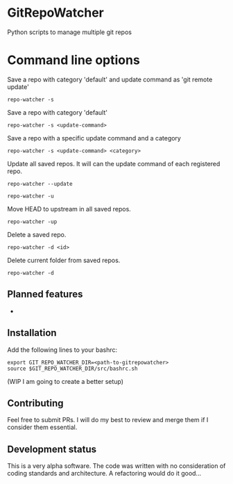 # GitRepoWatcher
Python scripts to manage multiple git repos

# Command line options

Save a repo with category 'default' and update command as 'git remote update'

```
repo-watcher -s
```

Save a repo with category 'default'

```
repo-watcher -s <update-command>
```

Save a repo with a specific update command and a category
```
repo-watcher -s <update-command> <category>
```

Update all saved repos. It will can the update command of each registered repo.
```
repo-watcher --update
```

```
repo-watcher -u
```

Move HEAD to upstream in all saved repos.
```
repo-watcher -up
```

Delete a saved repo.
```
repo-watcher -d <id>
```

Delete current folder from saved repos.
```
repo-watcher -d
```


## Planned features
-

## Installation

Add the following lines to your bashrc:
```
export GIT_REPO_WATCHER_DIR=<path-to-gitrepowatcher>
source $GIT_REPO_WATCHER_DIR/src/bashrc.sh
```
(WIP I am going to create a better setup)

## Contributing

Feel free to submit PRs. I will do my best to review and merge them if I consider them essential.

## Development status

This is a very alpha software. The code was written with no consideration of coding standards and architecture. A refactoring would do it good...
